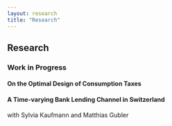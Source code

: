```yaml
---
layout: research
title: "Research"
---
```


## Research

### Work in Progress

#### On the Optimal Design of Consumption Taxes

#### A Time-varying Bank Lending Channel in Switzerland
with Sylvia Kaufmann and Matthias Gubler

